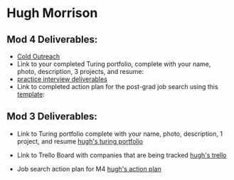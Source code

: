 # Hugh Morrison

## Mod 4 Deliverables:
* [Cold Outreach](https://gist.github.com/hmorri32/993c129a9f048ecf3a924afa107e3143)
* Link to your completed Turing portfolio, complete with your name, photo, description, 3 projects, and resume: 
* [practice interview deliverables](https://gist.github.com/hmorri32/dffb93cd94b6b409fe08d3536076e151)
* Link to completed action plan for the post-grad job search using this [template](https://github.com/turingschool/career-development-curriculum/blob/master/module_four/post_grad_plan.md):

## Mod 3 Deliverables:

* Link to Turing portfolio complete with your name, photo, description, 1 project, and resume
[hugh's turing portfolio](https://www.turing.io/alumni/hugh-morrison)

* Link to Trello Board with companies that are being tracked
[hugh's trello](https://trello.com/b/UGdjSVSM/turing-job-search)

* Job search action plan for M4
[hugh's action plan](https://gist.github.com/hmorri32/05358d5b2502e802ee2cdce36d9a511a)

